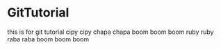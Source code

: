 # GitTutorial
this is for git tutorial
cipy cipy chapa chapa boom boom  boom ruby ruby raba raba boom boom boom
